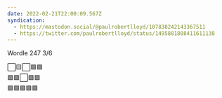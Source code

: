 ```yaml
---
date: 2022-02-21T22:00:09.567Z
syndication:
  - https://mastodon.social/@paulrobertlloyd/107838242143367511
  - https://twitter.com/paulrobertlloyd/status/1495881808411611138
---
```


Wordle 247 3/6

⬜️🟨⬜️🟩🟩\
🟩🟩⬜️🟩🟩\
🟩🟩🟩🟩🟩
